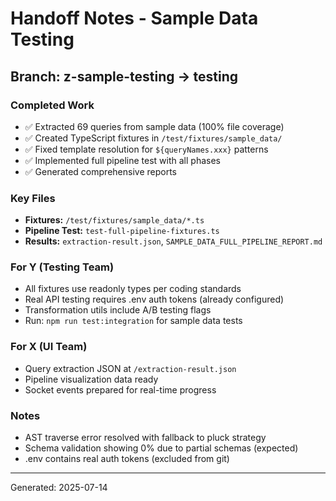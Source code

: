 # Handoff Notes - Sample Data Testing

## Branch: z-sample-testing → testing

### Completed Work
- ✅ Extracted 69 queries from sample data (100% file coverage)
- ✅ Created TypeScript fixtures in `/test/fixtures/sample_data/`
- ✅ Fixed template resolution for `${queryNames.xxx}` patterns
- ✅ Implemented full pipeline test with all phases
- ✅ Generated comprehensive reports

### Key Files
- **Fixtures:** `/test/fixtures/sample_data/*.ts`
- **Pipeline Test:** `test-full-pipeline-fixtures.ts`
- **Results:** `extraction-result.json`, `SAMPLE_DATA_FULL_PIPELINE_REPORT.md`

### For Y (Testing Team)
- All fixtures use readonly types per coding standards
- Real API testing requires .env auth tokens (already configured)
- Transformation utils include A/B testing flags
- Run: `npm run test:integration` for sample data tests

### For X (UI Team)
- Query extraction JSON at `/extraction-result.json`
- Pipeline visualization data ready
- Socket events prepared for real-time progress

### Notes
- AST traverse error resolved with fallback to pluck strategy
- Schema validation showing 0% due to partial schemas (expected)
- .env contains real auth tokens (excluded from git)

---
Generated: 2025-07-14